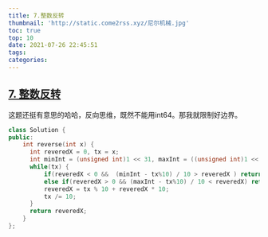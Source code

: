 ```yaml
---
title: 7.整数反转
thumbnail: 'http://static.come2rss.xyz/尼尔机械.jpg'
toc: true
top: 10
date: 2021-07-26 22:45:51
tags:
categories:
---
```




## [7. 整数反转](https://leetcode-cn.com/problems/reverse-integer/)



这题还挺有意思的哈哈，反向思维，既然不能用int64。那我就限制好边界。

<!-- more -->

```c++
class Solution {
public:
    int reverse(int x) {
      int reveredX = 0, tx = x;
      int minInt = (unsigned int)1 << 31, maxInt = ((unsigned int)1 << 31) - 1;
      while(tx) {
          if(reveredX < 0 &&  (minInt - tx%10) / 10 > reveredX ) return 0;
          else if(reveredX > 0 && (maxInt - tx%10) / 10 < reveredX) return 0;
          reveredX = tx % 10 + reveredX * 10;
          tx /= 10;
      }
      return reveredX;
    }
};
```



